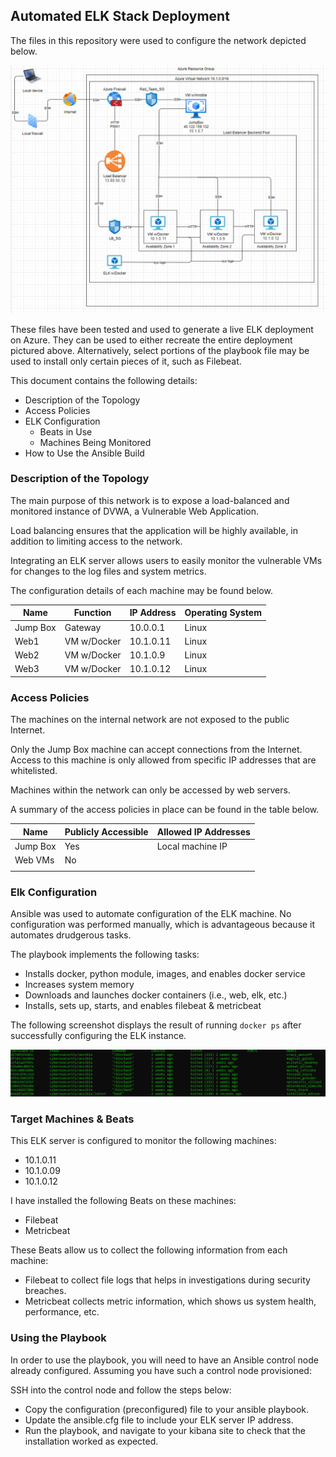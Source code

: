## Automated ELK Stack Deployment

The files in this repository were used to configure the network depicted below.

![Diagram](https://github.com/aele1401/Cloud-Security/blob/main/ELK/Diagrams/ELK_Diagram.PNG)

These files have been tested and used to generate a live ELK deployment on Azure. They can be used to either recreate the entire deployment pictured above. Alternatively, select portions of the playbook file may be used to install only certain pieces of it, such as Filebeat.

This document contains the following details:
- Description of the Topology
- Access Policies
- ELK Configuration
  - Beats in Use
  - Machines Being Monitored
- How to Use the Ansible Build


### Description of the Topology

The main purpose of this network is to expose a load-balanced and monitored instance of DVWA, a Vulnerable Web Application.

Load balancing ensures that the application will be highly available, in addition to limiting access to the network.

Integrating an ELK server allows users to easily monitor the vulnerable VMs for changes to the log files and system metrics.

The configuration details of each machine may be found below.

| Name     | Function  | IP Address | Operating System |
|----------|-----------|------------|------------------|
| Jump Box | Gateway   | 10.0.0.1   | Linux            |
| Web1     |VM w/Docker| 10.1.0.11  | Linux            |
| Web2     |VM w/Docker| 10.1.0.9   | Linux            |
| Web3     |VM w/Docker| 10.1.0.12  | Linux            |

### Access Policies

The machines on the internal network are not exposed to the public Internet. 

Only the Jump Box machine can accept connections from the Internet. Access to this machine is only allowed from specific IP addresses that are whitelisted.


Machines within the network can only be accessed by web servers.

A summary of the access policies in place can be found in the table below.

| Name     | Publicly Accessible | Allowed IP Addresses |
|----------|---------------------|----------------------|
| Jump Box | Yes                 | Local machine IP     |
| Web VMs  | No                  |                      |
|          |                     |                      |

### Elk Configuration

Ansible was used to automate configuration of the ELK machine. No configuration was performed manually, which is advantageous because it automates drudgerous tasks.

The playbook implements the following tasks:
- Installs docker, python module, images, and enables docker service
- Increases system memory
- Downloads and launches docker containers (i.e., web, elk, etc.)
- Installs, sets up, starts, and enables filebeat & metricbeat

The following screenshot displays the result of running `docker ps` after successfully configuring the ELK instance.

![Docker Diagram](https://github.com/aele1401/Cloud-Security/blob/main/ELK/Diagrams/dockerps.PNG)

### Target Machines & Beats
This ELK server is configured to monitor the following machines:
- 10.1.0.11
- 10.1.0.09
- 10.1.0.12

I have installed the following Beats on these machines:
- Filebeat
- Metricbeat

These Beats allow us to collect the following information from each machine:
- Filebeat to collect file logs that helps in investigations during security breaches.
- Metricbeat collects metric information, which shows us system health, performance, etc. 

### Using the Playbook
In order to use the playbook, you will need to have an Ansible control node already configured. Assuming you have such a control node provisioned: 

SSH into the control node and follow the steps below:
- Copy the configuration (preconfigured) file to your ansible playbook.
- Update the ansible.cfg file to include your ELK server IP address.
- Run the playbook, and navigate to your kibana site to check that the installation worked as expected.
